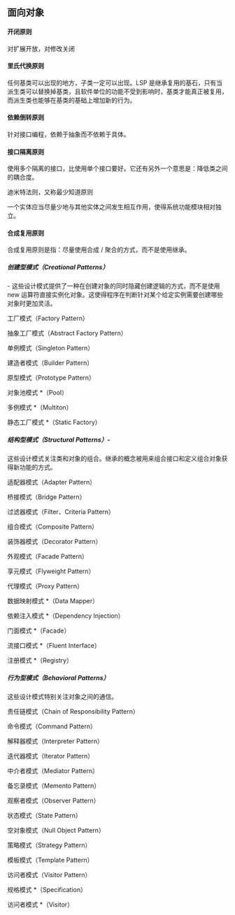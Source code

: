 ## 面向对象



#### 开闭原则

对扩展开放，对修改关闭

#### 里氏代换原则

任何基类可以出现的地方，子类一定可以出现。LSP 是继承复用的基石，只有当派生类可以替换掉基类，且软件单位的功能不受到影响时，基类才能真正被复用，而派生类也能够在基类的基础上增加新的行为。

#### 依赖倒转原则

针对接口编程，依赖于抽象而不依赖于具体。

#### 接口隔离原则

使用多个隔离的接口，比使用单个接口要好。它还有另外一个意思是：降低类之间的耦合度。

迪米特法则，又称最少知道原则

一个实体应当尽量少地与其他实体之间发生相互作用，使得系统功能模块相对独立。

#### 合成复用原则

合成复用原则是指：尽量使用合成 / 聚合的方式，而不是使用继承。



##### 创建型模式（Creational Patterns）

\- 这些设计模式提供了一种在创建对象的同时隐藏创建逻辑的方式，而不是使用 new 运算符直接实例化对象。这使得程序在判断针对某个给定实例需要创建哪些对象时更加灵活。

工厂模式（Factory Pattern）

抽象工厂模式（Abstract Factory Pattern）

单例模式（Singleton Pattern）

建造者模式（Builder Pattern）

原型模式（Prototype Pattern）

对象池模式 *（Pool）

多例模式 *（Multiton）

静态工厂模式 *（Static Factory）



##### 结构型模式（Structural Patterns）- 

这些设计模式关注类和对象的组合。继承的概念被用来组合接口和定义组合对象获得新功能的方式。

适配器模式（Adapter Pattern）

桥接模式（Bridge Pattern）

过滤器模式（Filter、Criteria Pattern）

组合模式（Composite Pattern）

装饰器模式（Decorator Pattern）

外观模式（Facade Pattern）

享元模式（Flyweight Pattern）

代理模式（Proxy Pattern）

数据映射模式 *（Data Mapper）

依赖注入模式 *（Dependency Injection）

门面模式 *（Facade）

流接口模式 *（Fluent Interface）

注册模式 *（Registry）



##### 行为型模式（Behavioral Patterns）

这些设计模式特别关注对象之间的通信。

责任链模式（Chain of Responsibility Pattern）

命令模式（Command Pattern）

解释器模式（Interpreter Pattern）

迭代器模式（Iterator Pattern）

中介者模式（Mediator Pattern）

备忘录模式（Memento Pattern）

观察者模式（Observer Pattern）

状态模式（State Pattern）

空对象模式（Null Object Pattern）

策略模式（Strategy Pattern）

模板模式（Template Pattern）

访问者模式（Visitor Pattern）

规格模式 *（Specification）

访问者模式 *（Visitor）